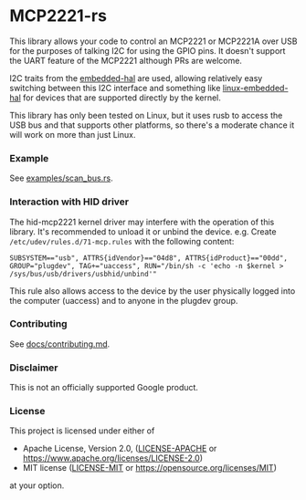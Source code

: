 # MCP2221-rs

This library allows your code to control an MCP2221 or MCP2221A over USB for the
purposes of talking I2C for using the GPIO pins. It doesn't support the UART
feature of the MCP2221 although PRs are welcome.

I2C traits from the [embedded-hal](https://crates.io/crates/embedded-hal) are
used, allowing relatively easy switching between this I2C interface and
something like [linux-embedded-hal](https://crates.io/crates/linux-embedded-hal)
for devices that are supported directly by the kernel.

This library has only been tested on Linux, but it uses rusb to access the USB
bus and that supports other platforms, so there's a moderate chance it will work
on more than just Linux.

### Example

See [examples/scan_bus.rs](examples/scan_bus.rs).

### Interaction with HID driver

The hid-mcp2221 kernel driver may interfere with the operation of this library.
It's recommended to unload it or unbind the device. e.g.  Create
`/etc/udev/rules.d/71-mcp.rules` with the following content:

```
SUBSYSTEM=="usb", ATTRS{idVendor}=="04d8", ATTRS{idProduct}=="00dd", GROUP="plugdev", TAG+="uaccess", RUN="/bin/sh -c 'echo -n $kernel > /sys/bus/usb/drivers/usbhid/unbind'"
```

This rule also allows access to the device by the user physically logged into
the computer (uaccess) and to anyone in the plugdev group.

### Contributing

See [docs/contributing.md](docs/contributing.md).

### Disclaimer

This is not an officially supported Google product.

### License

This project is licensed under either of

 * Apache License, Version 2.0, ([LICENSE-APACHE](LICENSE-APACHE) or
   https://www.apache.org/licenses/LICENSE-2.0)
 * MIT license ([LICENSE-MIT](LICENSE-MIT) or
   https://opensource.org/licenses/MIT)

at your option.
